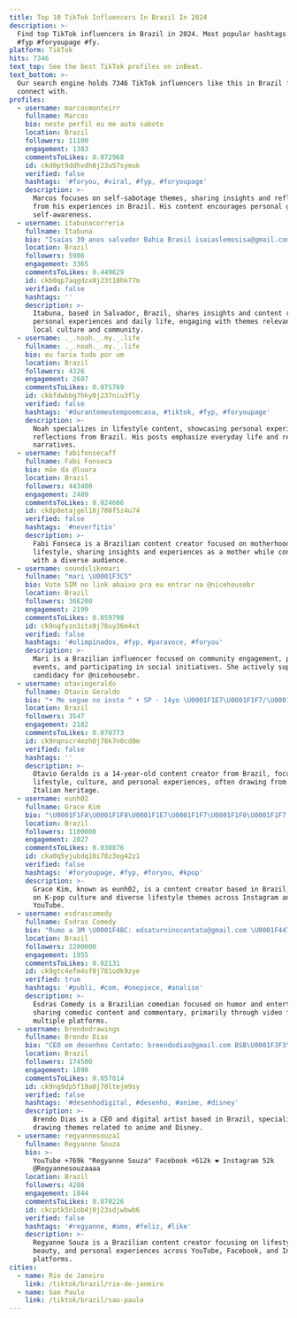 ```yaml
---
title: Top 10 TikTok Influencers In Brazil In 2024
description: >-
  Find top TikTok influencers in Brazil in 2024. Most popular hashtags: #foryou
  #fyp #foryoupage #fy.
platform: TikTok
hits: 7346
text_top: See the best TikTok profiles on inBeat.
text_bottom: >-
  Our search engine holds 7346 TikTok influencers like this in Brazil for you to
  connect with.
profiles:
  - username: marcosmonteirr
    fullname: Marcos
    bio: neste perfil eu me auto saboto
    location: Brazil
    followers: 11100
    engagement: 1383
    commentsToLikes: 0.072968
    id: ckd0pt9ddhvdh0j23u57symuk
    verified: false
    hashtags: '#foryou, #viral, #fyp, #foryoupage'
    description: >-
      Marcos focuses on self-sabotage themes, sharing insights and reflections
      from his experiences in Brazil. His content encourages personal growth and
      self-awareness.
  - username: itabunacorreria
    fullname: Itabuna
    bio: "Isaías 39 anos salvador Bahia Brasil isaiaslemosisa@gmail.com, \U0001F988\U0001F181\U0001F17E\U0001F183\U0001F170 \U0001F173\U0001F17E\U0001F182"
    location: Brazil
    followers: 5986
    engagement: 3365
    commentsToLikes: 0.449629
    id: ckb0qp7aqgdzx0j23t18hk77m
    verified: false
    hashtags: ''
    description: >-
      Itabuna, based in Salvador, Brazil, shares insights and content related to
      personal experiences and daily life, engaging with themes relevant to
      local culture and community.
  - username: ._.noah._.my._.life
    fullname: ._.noah._.my._.life
    bio: eu faria tudo por um
    location: Brazil
    followers: 4326
    engagement: 2607
    commentsToLikes: 0.075769
    id: ckbfdwbbg7hky0j237niu3fly
    verified: false
    hashtags: '#durantemeutempoemcasa, #tiktok, #fyp, #foryoupage'
    description: >-
      Noah specializes in lifestyle content, showcasing personal experiences and
      reflections from Brazil. His posts emphasize everyday life and relatable
      narratives.
  - username: fabifonsecaff
    fullname: Fabi Fonseca
    bio: mãe da @luara
    location: Brazil
    followers: 443400
    engagement: 2489
    commentsToLikes: 0.024606
    id: ck8p0etajgel10j780f5z4u74
    verified: false
    hashtags: '#neverfitin'
    description: >-
      Fabi Fonseca is a Brazilian content creator focused on motherhood and
      lifestyle, sharing insights and experiences as a mother while connecting
      with a diverse audience.
  - username: soundslikemari
    fullname: "mari \U0001F3C5"
    bio: Vote SIM no link abaixo pra eu entrar na @nicehousebr
    location: Brazil
    followers: 366200
    engagement: 2199
    commentsToLikes: 0.059798
    id: ck9nqfyzn3itx0j78xy36m4xt
    verified: false
    hashtags: '#olimpinados, #fyp, #paravoce, #foryou'
    description: >-
      Mari is a Brazilian influencer focused on community engagement, promoting
      events, and participating in social initiatives. She actively supports her
      candidacy for @nicehousebr.
  - username: otaviogeraldo
    fullname: Otavio Geraldo
    bio: "• Me segue no insta ^ • SP - 14yo \U0001F1E7\U0001F1F7/\U0001F1EE\U0001F1F9"
    location: Brazil
    followers: 3547
    engagement: 2182
    commentsToLikes: 0.070773
    id: ck9nqnscr4mzh0j78k7n0cd8m
    verified: false
    hashtags: ''
    description: >-
      Otavio Geraldo is a 14-year-old content creator from Brazil, focusing on
      lifestyle, culture, and personal experiences, often drawing from his
      Italian heritage.
  - username: eunh02
    fullname: Grace Kim
    bio: "\U0001F1FA\U0001F1F8\U0001F1E7\U0001F1F7\U0001F1F0\U0001F1F7 Insta: eun_h02 YouTube: EunH \U0001F48Chaeungrace2@gmail.com"
    location: Brazil
    followers: 1100000
    engagement: 2027
    commentsToLikes: 0.030876
    id: cka0q5yjubdq10i78z3og42z1
    verified: false
    hashtags: '#foryoupage, #fyp, #foryou, #kpop'
    description: >-
      Grace Kim, known as eunh02, is a content creator based in Brazil, focusing
      on K-pop culture and diverse lifestyle themes across Instagram and
      YouTube.
  - username: esdrascomedy
    fullname: Esdras Comedy
    bio: "Rumo a 3M \U0001F4BC: edsaturninocontato@gmail.com \U0001F447\U0001F3FFLink pro meu canal na Twitch\U0001F447\U0001F3FF"
    location: Brazil
    followers: 2200000
    engagement: 1955
    commentsToLikes: 0.02131
    id: ck9gtc4efm4sf0j781odk9zye
    verified: true
    hashtags: '#publi, #com, #onepiece, #analise'
    description: >-
      Esdras Comedy is a Brazilian comedian focused on humor and entertainment,
      sharing comedic content and commentary, primarily through video formats on
      multiple platforms.
  - username: brendodrawings
    fullname: Brendo Dias
    bio: "CEO em desenhos Contato: breendodias@gmail.com BSB\U0001F3F3️‍\U0001F308 IG ⤵️"
    location: Brazil
    followers: 174500
    engagement: 1890
    commentsToLikes: 0.057814
    id: ck9ng9dp5f19a0j78ltejm9sy
    verified: false
    hashtags: '#desenhodigital, #desenho, #anime, #disney'
    description: >-
      Brendo Dias is a CEO and digital artist based in Brazil, specializing in
      drawing themes related to anime and Disney.
  - username: regyannesouza1
    fullname: Regyanne Souza
    bio: >-
      YouTube +769k "Regyanne Souza" Facebook +612k ❤️ Instagram 52k
      @Regyannesouzaaaa
    location: Brazil
    followers: 4286
    engagement: 1844
    commentsToLikes: 0.070226
    id: ckcptk5n1ob4j0j23sdjwbwb6
    verified: false
    hashtags: '#regyanne, #amo, #feliz, #like'
    description: >-
      Regyanne Souza is a Brazilian content creator focusing on lifestyle,
      beauty, and personal experiences across YouTube, Facebook, and Instagram
      platforms.
cities:
  - name: Rio de Janeiro
    link: /tiktok/brazil/rio-de-janeiro
  - name: Sao Paulo
    link: /tiktok/brazil/sao-paulo
---
```


